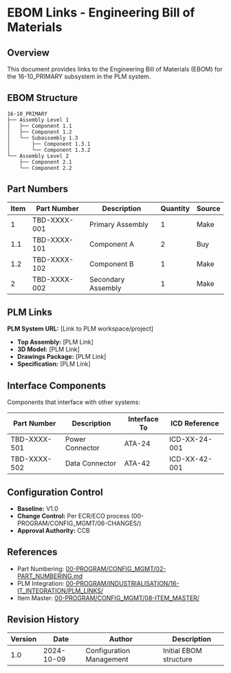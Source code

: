 # EBOM Links - Engineering Bill of Materials

## Overview

This document provides links to the Engineering Bill of Materials (EBOM) for the 16-10_PRIMARY subsystem in the PLM system.

## EBOM Structure

```
16-10_PRIMARY
├── Assembly Level 1
│   ├── Component 1.1
│   ├── Component 1.2
│   └── Subassembly 1.3
│       ├── Component 1.3.1
│       └── Component 1.3.2
└── Assembly Level 2
    ├── Component 2.1
    └── Component 2.2
```

## Part Numbers

| Item | Part Number | Description | Quantity | Source |
|------|-------------|-------------|----------|--------|
| 1 | TBD-XXXX-001 | Primary Assembly | 1 | Make |
| 1.1 | TBD-XXXX-101 | Component A | 2 | Buy |
| 1.2 | TBD-XXXX-102 | Component B | 1 | Make |
| 2 | TBD-XXXX-002 | Secondary Assembly | 1 | Make |

## PLM Links

**PLM System URL:** [Link to PLM workspace/project]

- **Top Assembly:** [PLM Link]
- **3D Model:** [PLM Link]
- **Drawings Package:** [PLM Link]
- **Specification:** [PLM Link]

## Interface Components

Components that interface with other systems:

| Part Number | Description | Interface To | ICD Reference |
|-------------|-------------|--------------|---------------|
| TBD-XXXX-501 | Power Connector | ATA-24 | ICD-XX-24-001 |
| TBD-XXXX-502 | Data Connector | ATA-42 | ICD-XX-42-001 |

## Configuration Control

- **Baseline:** V1.0
- **Change Control:** Per ECR/ECO process (00-PROGRAM/CONFIG_MGMT/06-CHANGES/)
- **Approval Authority:** CCB

## References

- Part Numbering: [00-PROGRAM/CONFIG_MGMT/02-PART_NUMBERING.md](../../../../../../../../../../00-PROGRAM/CONFIG_MGMT/02-PART_NUMBERING.md)
- PLM Integration: [00-PROGRAM/INDUSTRIALISATION/16-IT_INTEGRATION/PLM_LINKS/](../../../../../../../../../../00-PROGRAM/INDUSTRIALISATION/16-IT_INTEGRATION/PLM_LINKS/)
- Item Master: [00-PROGRAM/CONFIG_MGMT/08-ITEM_MASTER/](../../../../../../../../../../00-PROGRAM/CONFIG_MGMT/08-ITEM_MASTER/)

## Revision History

| Version | Date | Author | Description |
|---------|------|--------|-------------|
| 1.0 | 2024-10-09 | Configuration Management | Initial EBOM structure |

